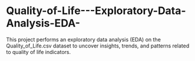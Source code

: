 # Quality-of-Life---Exploratory-Data-Analysis-EDA-
This project performs an exploratory data analysis (EDA) on the Quality_of_Life.csv dataset to uncover insights, trends, and patterns related to quality of life indicators.
